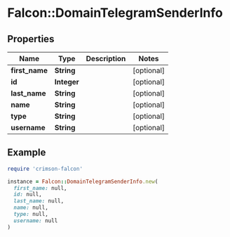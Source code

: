 # Falcon::DomainTelegramSenderInfo

## Properties

| Name | Type | Description | Notes |
| ---- | ---- | ----------- | ----- |
| **first_name** | **String** |  | [optional] |
| **id** | **Integer** |  | [optional] |
| **last_name** | **String** |  | [optional] |
| **name** | **String** |  | [optional] |
| **type** | **String** |  | [optional] |
| **username** | **String** |  | [optional] |

## Example

```ruby
require 'crimson-falcon'

instance = Falcon::DomainTelegramSenderInfo.new(
  first_name: null,
  id: null,
  last_name: null,
  name: null,
  type: null,
  username: null
)
```

